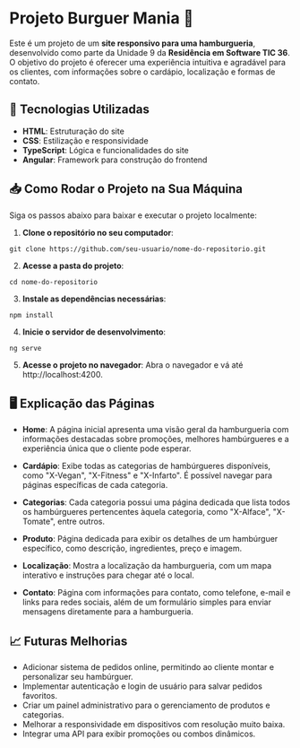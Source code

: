 # Projeto Burguer Mania 🍔
Este é um projeto de um **site responsivo para uma hamburgueria**, desenvolvido como parte da Unidade 9 da **Residência em Software TIC 36**. O objetivo do projeto é oferecer uma experiência intuitiva e agradável para os clientes, com informações sobre o cardápio, localização e formas de contato.

## 🚀 Tecnologias Utilizadas
- **HTML**: Estruturação do site
- **CSS**: Estilização e responsividade
- **TypeScript**: Lógica e funcionalidades do site
- **Angular**: Framework para construção do frontend

## 📥 Como Rodar o Projeto na Sua Máquina

Siga os passos abaixo para baixar e executar o projeto localmente:
1. **Clone o repositório no seu computador**:
  ```
  git clone https://github.com/seu-usuario/nome-do-repositorio.git
  ```

2. **Acesse a pasta do projeto**:
  ```
  cd nome-do-repositorio
  ```

3. **Instale as dependências necessárias**:
  ```
  npm install
  ```

4. **Inicie o servidor de desenvolvimento**:
  ```
  ng serve
  ```

5. **Acesse o projeto no navegador**: Abra o navegador e vá até http://localhost:4200.

## 🖥️ Explicação das Páginas
- **Home**: A página inicial apresenta uma visão geral da hamburgueria com informações destacadas sobre promoções, melhores hambúrgueres e a experiência única que o cliente pode esperar.

- **Cardápio**: Exibe todas as categorias de hambúrgueres disponíveis, como "X-Vegan", "X-Fitness" e "X-Infarto". É possível navegar para páginas específicas de cada categoria.

- **Categorias**: Cada categoria possui uma página dedicada que lista todos os hambúrgueres pertencentes àquela categoria, como "X-Alface", "X-Tomate", entre outros.

- **Produto**: Página dedicada para exibir os detalhes de um hambúrguer específico, como descrição, ingredientes, preço e imagem.

- **Localização**: Mostra a localização da hamburgueria, com um mapa interativo e instruções para chegar até o local.

- **Contato**: Página com informações para contato, como telefone, e-mail e links para redes sociais, além de um formulário simples para enviar mensagens diretamente para a hamburgueria.

## 📈 Futuras Melhorias
- Adicionar sistema de pedidos online, permitindo ao cliente montar e personalizar seu hambúrguer.
- Implementar autenticação e login de usuário para salvar pedidos favoritos.
- Criar um painel administrativo para o gerenciamento de produtos e categorias.
- Melhorar a responsividade em dispositivos com resolução muito baixa.
- Integrar uma API para exibir promoções ou combos dinâmicos.